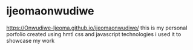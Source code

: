 # ijeomaonwudiwe
https://Onwudiwe-Ijeoma.github.io/ijeomaonwudiwe/
this is my personal porfolio created using hmtl css and javascript technologies i used it to showcase my work
